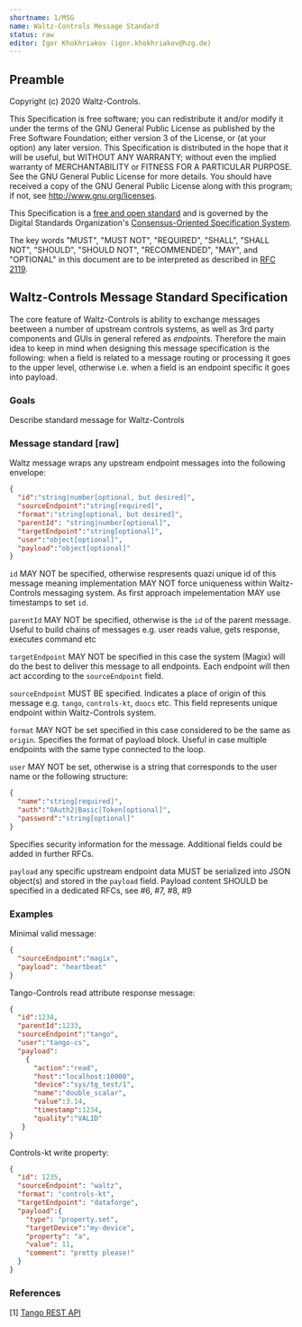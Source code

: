 ```yaml
---
shortname: 1/MSG
name: Waltz-Controls Message Standard
status: raw
editor: Igor Khokhriakov (igor.khokhriakov@hzg.de)
---
```


## Preamble

Copyright (c) 2020 Waltz-Controls.

This Specification is free software; you can redistribute it and/or modify it under the terms of the GNU General Public License as published by the Free Software Foundation; either version 3 of the License, or (at your option) any later version. This Specification is distributed in the hope that it will be useful, but WITHOUT ANY WARRANTY; without even the implied warranty of MERCHANTABILITY or FITNESS FOR A PARTICULAR PURPOSE. See the GNU General Public License for more details. You should have received a copy of the GNU General Public License along with this program; if not, see <http://www.gnu.org/licenses>.

This Specification is a [free and open standard](http://www.digistan.org/open-standard:definition) and is governed by the Digital Standards Organization's [Consensus-Oriented Specification System](http://www.digistan.org/spec:1/COSS).

The key words "MUST", "MUST NOT", "REQUIRED", "SHALL", "SHALL NOT", "SHOULD", "SHOULD NOT", "RECOMMENDED", "MAY", and "OPTIONAL" in this document are to be interpreted as described in [RFC 2119](http://tools.ietf.org/html/rfc2119).

## Waltz-Controls Message Standard Specification

The core feature of Waltz-Controls is ability to exchange messages beetween a number of upstream controls systems, as well as 3rd party components and GUIs in general refered as *endpoint*s. Therefore the main idea to keep in mind when designing this message specification is the following: when a field is related to a message routing or processing it goes to the upper level, otherwise i.e. when a field is an endpoint specific it goes into payload.


### Goals

Describe standard message for Waltz-Controls

### Message standard [raw]

Waltz message wraps any upstream endpoint messages into the following envelope:

```json
{
  "id":"string|number[optional, but desired]",
  "sourceEndpoint":"string[required]",
  "format":"string[optional, but desired]",
  "parentId": "string|number[optional]",
  "targetEndpoint":"string[optional]",
  "user":"object[optional]",
  "payload":"object[optional]"
}
```

`id` MAY NOT be specified, otherwise respresents quazi unique id of this message meaning implementation MAY NOT force uniqueness within Waltz-Controls messaging system. As first approach impelementation MAY use timestamps to set `id`.

`parentId` MAY NOT be specified, otherwise is the `id` of the parent message. Useful to build chains of messages e.g. user reads value, gets response, executes command etc

`targetEndpoint` MAY NOT be specified in this case the system (Magix) will do the best to deliver this message to all endpoints. Each endpoint will then act according to  the `sourceEndpoint` field.

`sourceEndpoint` MUST BE specified. Indicates a place of origin of this message e.g. `tango`, `controls-kt`, `doocs` etc. This field represents unique endpoint within Waltz-Controls system.

`format` MAY NOT be set specified in this case considered to be the same as `origin`. Specifies the format of payload block. Useful in case multiple endpoints with the same type connected to the loop.

`user` MAY NOT be set, otherwise is a string that corresponds to the user name or the following structure:

```json
{
  "name":"string[required]",
  "auth":"OAuth2|Basic|Token[optional]",
  "password":"string[optional]"
}
```
Specifies security information for the message. Additional fields could be added in further RFCs.

`payload` any specific upstream endpoint data MUST be serialized into JSON object(s) and stored in the `payload` field. Payload content SHOULD be specified in a dedicated RFCs, see #6, #7, #8, #9


### Examples

Minimal valid message:

```json
{
  "sourceEndpoint":"magix",
  "payload": "heartbeat"
}
```

Tango-Controls read attribute response message:

```json
{
  "id":1234,
  "parentId":1233,
  "sourceEndpoint":"tango",
  "user":"tango-cs",
  "payload":
    {
      "action":"read",
      "host":"localhost:10000",
      "device":"sys/tg_test/1",
      "name":"double_scalar",
      "value":3.14,
      "timestamp":1234,
      "quality":"VALID"
   }
}
```

Controls-kt write property:

```json
{
  "id": 1235,
  "sourceEndpoint": "waltz",
  "format": "controls-kt",
  "targetEndpoint": "dataforge",
  "payload":{
    "type": "property.set",
    "targetDevice":"my-device",
    "property": "a",
    "value": 11,
    "comment": "pretty please!"
  }
}
```

### References

[1] [Tango REST API](https://github.com/tango-controls/rest-api)
